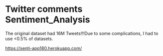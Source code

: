 # Twitter comments Sentiment_Analysis

The original dataset had 16M Tweets!!!Due to some complications, I had to use <0.5% of datasets.


https://senti-app180.herokuapp.com/ 
